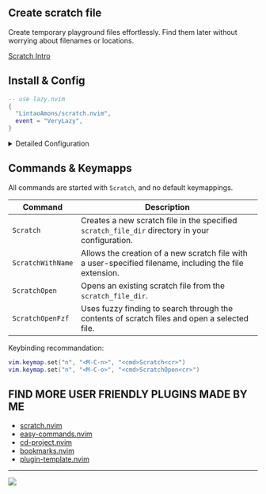 ## Create scratch file

Create temporary playground files effortlessly. Find them later without worrying about filenames or locations.

[Scratch Intro](https://github.com/LintaoAmons/scratch.nvim/assets/95092244/c1adff70-c8c5-4594-80e3-18d3e6b24d7a)

## Install & Config

```lua
-- use lazy.nvim
{
  "LintaoAmons/scratch.nvim",
  event = "VeryLazy",
}
```

<details>
<summary>Detailed Configuration</summary>

> Check my [neovim config](https://github.com/LintaoAmons/CoolStuffes/blob/main/nvim/.config/nvim/lua/plugins/editor-enhance/scratch.lua) as real life example

```lua
return {
  "LintaoAmons/scratch.nvim",
  event = "VeryLazy",
  dependencies = {
    {"ibhagwan/fzf-lua"}, --optional: if you want to use fzf-lua to pick scratch file. Recommanded, since it will order the files by modification datetime desc. (require rg)
    {"nvim-telescope/telescope.nvim"}, -- optional: if you want to pick scratch file by telescope
    {"stevearc/dressing.nvim"} -- optional: to have the same UI shown in the GIF
  }
  config = function()
    require("scratch").setup({
      scratch_file_dir = vim.fn.stdpath("cache") .. "/scratch.nvim", -- where your scratch files will be put
      window_cmd = "rightbelow vsplit", -- 'vsplit' | 'split' | 'edit' | 'tabedit' | 'rightbelow vsplit'
      use_telescope = true,
      -- fzf-lua is recommanded, since it will order the files by modification datetime desc. (require rg)
      file_picker = "fzflua", -- "fzflua" | "telescope" | nil
      filetypes = { "lua", "js", "sh", "ts" }, -- you can simply put filetype here
      filetype_details = { -- or, you can have more control here
        json = {}, -- empty table is fine
        ["project-name.md"] = {
          subdir = "project-name" -- group scratch files under specific sub folder
        },
        ["yaml"] = {},
        go = {
          requireDir = true, -- true if each scratch file requires a new directory
          filename = "main", -- the filename of the scratch file in the new directory
          content = { "package main", "", "func main() {", "  ", "}" },
          cursor = {
            location = { 4, 2 },
            insert_mode = true,
          },
        },
      },
      localKeys = {
        {
          filenameContains = { "sh" },
          LocalKeys = {
            {
              cmd = "<CMD>RunShellCurrentLine<CR>",
              key = "<C-r>",
              modes = { "n", "i", "v" },
            },
          },
        },
      },
    })
  end,
  event = "VeryLazy",
}
```

### Modify config at runtime, no need to restart nvim

To check your current configuration, simply type `:lua = vim.g.scratch_config`

And if you want to modify the config, for example add a new filetype, just call the `setup` function with your updated config again.

Or you can change the `vim.g.scratch_config` global veriable directly

</details>

## Commands & Keymapps

All commands are started with `Scratch`, and no default keymappings.

| Command           | Description                                                                                             |
| ----------------- | ------------------------------------------------------------------------------------------------------- |
| `Scratch`         | Creates a new scratch file in the specified `scratch_file_dir` directory in your configuration.         |
| `ScratchWithName` | Allows the creation of a new scratch file with a user-specified filename, including the file extension. |
| `ScratchOpen`     | Opens an existing scratch file from the `scratch_file_dir`.                                             |
| `ScratchOpenFzf`  | Uses fuzzy finding to search through the contents of scratch files and open a selected file.            |

Keybinding recommandation:

```lua
vim.keymap.set("n", "<M-C-n>", "<cmd>Scratch<cr>")
vim.keymap.set("n", "<M-C-o>", "<cmd>ScratchOpen<cr>")
```

## FIND MORE USER FRIENDLY PLUGINS MADE BY ME

- [scratch.nvim](https://github.com/LintaoAmons/scratch.nvim)
- [easy-commands.nvim](https://github.com/LintaoAmons/easy-commands.nvim)
- [cd-project.nvim](https://github.com/LintaoAmons/cd-project.nvim)
- [bookmarks.nvim](https://github.com/LintaoAmons/bookmarks.nvim)
- [plugin-template.nvim](https://github.com/LintaoAmons/plugin-template.nvim)

---

<a href="https://lintao-index.pages.dev/getSupport/">
    <img src="https://img.shields.io/badge/sponsor-30363D?style=for-the-badge&logo=GitHub-Sponsors&logoColor=#white" />
</a>
